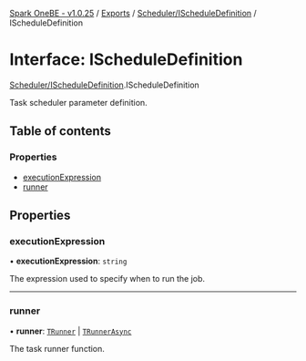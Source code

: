 [Spark OneBE - v1.0.25](../README.md) / [Exports](../modules.md) / [Scheduler/IScheduleDefinition](../modules/Scheduler_IScheduleDefinition.md) / IScheduleDefinition

# Interface: IScheduleDefinition

[Scheduler/IScheduleDefinition](../modules/Scheduler_IScheduleDefinition.md).IScheduleDefinition

Task scheduler parameter definition.

## Table of contents

### Properties

- [executionExpression](Scheduler_IScheduleDefinition.IScheduleDefinition.md#executionexpression)
- [runner](Scheduler_IScheduleDefinition.IScheduleDefinition.md#runner)

## Properties

### executionExpression

• **executionExpression**: `string`

The expression used to specify when to run the job.

___

### runner

• **runner**: [`TRunner`](../modules/Scheduler_IScheduleDefinition.md#trunner) \| [`TRunnerAsync`](../modules/Scheduler_IScheduleDefinition.md#trunnerasync)

The task runner function.
